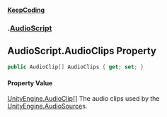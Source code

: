 #### [KeepCoding](index.md 'index')
### [](.md '').[AudioScript](AudioScript.md 'AudioScript')
## AudioScript.AudioClips Property
```csharp
public AudioClip[] AudioClips { get; set; }
```
#### Property Value
[UnityEngine.AudioClip](https://docs.microsoft.com/en-us/dotnet/api/UnityEngine.AudioClip 'UnityEngine.AudioClip')[[]](https://docs.microsoft.com/en-us/dotnet/api/System.Array 'System.Array')
The audio clips used by the [UnityEngine.AudioSource](https://docs.microsoft.com/en-us/dotnet/api/UnityEngine.AudioSource 'UnityEngine.AudioSource')s.  
